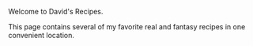 Welcome to David's Recipes. 

This page contains several of my favorite real and fantasy recipes in one convenient location.